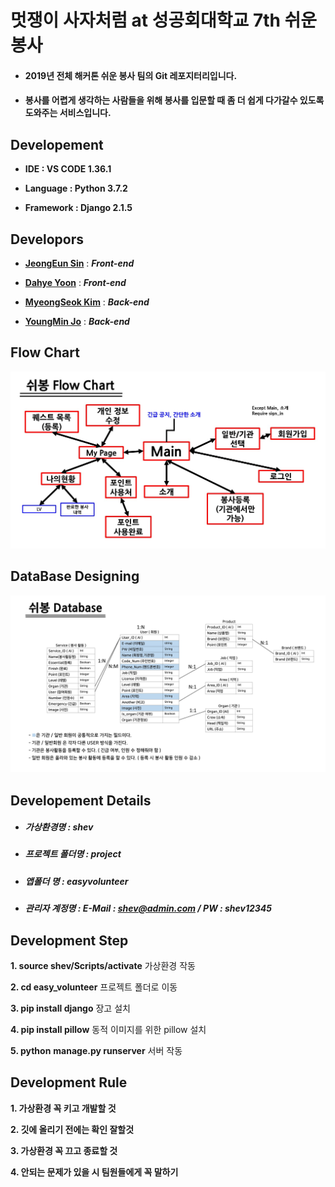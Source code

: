 # 멋쟁이 사자처럼 at 성공회대학교 7th 쉬운 봉사 

- #### 2019년 전체 해커톤 쉬운 봉사 팀의 Git 레포지터리입니다.

- #### 봉사를 어렵게 생각하는 사람들을 위해 봉사를 입문할 때 좀 더 쉽게 다가갈수 있도록 도와주는 서비스입니다.



## Developement

- **IDE : VS CODE 1.36.1**

- **Language : Python 3.7.2**

- **Framework : Django 2.1.5**

  

## Developors

- **[JeongEun Sin](https://github.com/SinJeongEun)** : ***Front-end***

- **[Dahye Yoon](https://github.com/Rahdduru)** : ***Front-end***

- **[MyeongSeok Kim](https://github.com/audtjr9514)** : ***Back-end***

- **[YoungMin Jo](https://github.com/minizero0)** : ***Back-end***



## Flow Chart

![home](https://github.com/audtjr9514/SKHU_LL_Easy_Volunteer_init/blob/master/Flow_Chart.JPG)



## DataBase Designing

![home](https://github.com/audtjr9514/SKHU_LL_Easy_Volunteer_init/blob/master/DB_Designing.jpg)



## Developement Details

- ##### 가상환경명 : shev

- ##### 프로젝트 폴더명 : project

- ##### 앱폴더 명 : easyvolunteer

- ##### **관리자 계정명** : E-Mail : shev@admin.com / PW : shev12345



## Development Step

  **1. source shev/Scripts/activate** 가상환경 작동

  **2. cd easy_volunteer** 프로젝트 폴더로 이동

  **3. pip install django** 장고 설치

  **4. pip install pillow** 동적 이미지를 위한 pillow  설치

  **5. python** **manage.py runserver** 서버 작동



## Development Rule

  **1. 가상환경 꼭 키고 개발할 것** 

  **2. 깃에 올리기 전에는 확인 잘할것**

  **3. 가상환경 꼭 끄고 종료할 것**

 **4. 안되는 문제가 있을 시 팀원들에게 꼭 말하기**